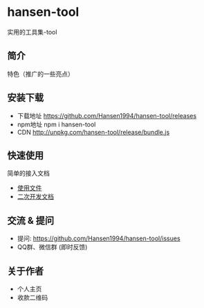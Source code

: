 # hansen-tool
实用的工具集-tool

## 简介
特色（推广的一些亮点）

## 安装下载
- 下载地址 https://github.com/Hansen1994/hansen-tool/releases
- npm地址 npm i hansen-tool
- CDN http://unpkg.com/hansen-tool/release/bundle.js

## 快速使用
简单的接入文档

- [使用文件](./doc/use/PEADME.md)
- [二次开发文档](./doc/dev/README.md)

## 交流 & 提问
- 提问: https://github.com/Hansen1994/hansen-tool/issues
- QQ群、微信群 (即时反馈)

## 关于作者
- 个人主页
- 收款二维码

